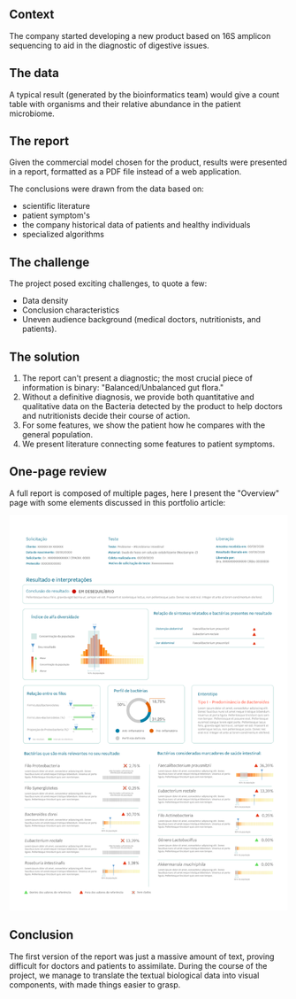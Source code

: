 ## Context 

The company started developing a new product based on 16S amplicon sequencing to aid in the diagnostic of digestive 
issues.

## The data

A typical result (generated by the bioinformatics team) would give a count table with organisms and their relative 
abundance in the patient microbiome.

## The report

Given the commercial model chosen for the product, results were presented in a report, formatted as a PDF file instead 
of a web application.

The conclusions were drawn from the data based on:

- scientific literature
- patient symptom's 
- the company historical data of patients and healthy individuals 
- specialized algorithms
 
## The challenge

The project posed exciting challenges, to quote a few: 

- Data density
- Conclusion characteristics
- Uneven audience background (medical doctors, nutritionists, and patients).

## The solution

 1. The report can't present a diagnostic; the most crucial piece of information is binary: "Balanced/Unbalanced 
    gut flora."
 2. Without a definitive diagnosis, we provide both quantitative and qualitative data on the Bacteria detected by 
    the product to help doctors and nutritionists decide their course of action.
 3. For some features, we show the patient how he compares with the general population.
 4. We present literature connecting some features to patient symptoms. 
 

## One-page review

A full report is composed of multiple pages, here I present the "Overview" page with some elements discussed
in this portfolio article:

![Gut microbiome report](https://github.com/renataberoli/renataberoli.github.io/blob/main/renataberoli/docs/img/relatorio_probiomeV2.png?raw=true)

## Conclusion

The first version of the report was just a massive amount of text, proving difficult for doctors and patients to 
assimilate. During the course of the project, we manage to translate the textual biological data into visual 
components, with made things easier to grasp.

